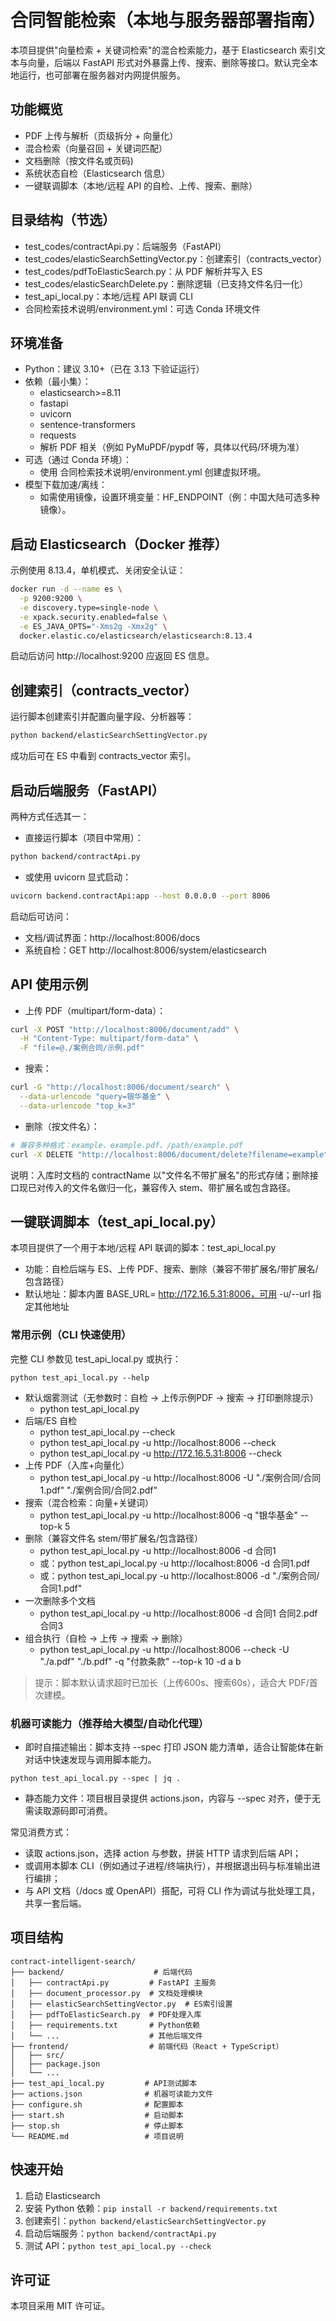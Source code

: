 # 合同智能检索（本地与服务器部署指南）

本项目提供"向量检索 + 关键词检索"的混合检索能力，基于 Elasticsearch 索引文本与向量，后端以 FastAPI 形式对外暴露上传、搜索、删除等接口。默认完全本地运行，也可部署在服务器对内网提供服务。

## 功能概览
- PDF 上传与解析（页级拆分 + 向量化）
- 混合检索（向量召回 + 关键词匹配）
- 文档删除（按文件名或页码)
- 系统状态自检（Elasticsearch 信息）
- 一键联调脚本（本地/远程 API 的自检、上传、搜索、删除）

## 目录结构（节选）
- test_codes/contractApi.py：后端服务（FastAPI）
- test_codes/elasticSearchSettingVector.py：创建索引（contracts_vector）
- test_codes/pdfToElasticSearch.py：从 PDF 解析并写入 ES
- test_codes/elasticSearchDelete.py：删除逻辑（已支持文件名归一化）
- test_api_local.py：本地/远程 API 联调 CLI
- 合同检索技术说明/environment.yml：可选 Conda 环境文件

## 环境准备
- Python：建议 3.10+（已在 3.13 下验证运行）
- 依赖（最小集）：
  - elasticsearch>=8.11
  - fastapi
  - uvicorn
  - sentence-transformers
  - requests
  - 解析 PDF 相关（例如 PyMuPDF/pypdf 等，具体以代码/环境为准）
- 可选（通过 Conda 环境）：
  - 使用 合同检索技术说明/environment.yml 创建虚拟环境。
- 模型下载加速/离线：
  - 如需使用镜像，设置环境变量：HF_ENDPOINT（例：中国大陆可选多种镜像）。

## 启动 Elasticsearch（Docker 推荐）
示例使用 8.13.4，单机模式、关闭安全认证：

```bash
docker run -d --name es \
  -p 9200:9200 \
  -e discovery.type=single-node \
  -e xpack.security.enabled=false \
  -e ES_JAVA_OPTS="-Xms2g -Xmx2g" \
  docker.elastic.co/elasticsearch/elasticsearch:8.13.4
```

启动后访问 http://localhost:9200 应返回 ES 信息。

## 创建索引（contracts_vector）
运行脚本创建索引并配置向量字段、分析器等：

```bash
python backend/elasticSearchSettingVector.py
```

成功后可在 ES 中看到 contracts_vector 索引。

## 启动后端服务（FastAPI）
两种方式任选其一：

- 直接运行脚本（项目中常用）：
```bash
python backend/contractApi.py
```
- 或使用 uvicorn 显式启动：
```bash
uvicorn backend.contractApi:app --host 0.0.0.0 --port 8006
```

启动后可访问：
- 文档/调试界面：http://localhost:8006/docs
- 系统自检：GET http://localhost:8006/system/elasticsearch

## API 使用示例
- 上传 PDF（multipart/form-data）：
```bash
curl -X POST "http://localhost:8006/document/add" \
  -H "Content-Type: multipart/form-data" \
  -F "file=@./案例合同/示例.pdf"
```
- 搜索：
```bash
curl -G "http://localhost:8006/document/search" \
  --data-urlencode "query=银华基金" \
  --data-urlencode "top_k=3"
```
- 删除（按文件名）：
```bash
# 兼容多种格式：example、example.pdf、/path/example.pdf
curl -X DELETE "http://localhost:8006/document/delete?filename=example"
```

说明：入库时文档的 contractName 以"文件名不带扩展名"的形式存储；删除接口现已对传入的文件名做归一化，兼容传入 stem、带扩展名或包含路径。

## 一键联调脚本（test_api_local.py）

本项目提供了一个用于本地/远程 API 联调的脚本：test_api_local.py

- 功能：自检后端与 ES、上传 PDF、搜索、删除（兼容不带扩展名/带扩展名/包含路径）
- 默认地址：脚本内置 BASE_URL= http://172.16.5.31:8006，可用 -u/--url 指定其他地址

### 常用示例（CLI 快速使用）

完整 CLI 参数见 test_api_local.py 或执行：

```
python test_api_local.py --help
```

- 默认烟雾测试（无参数时：自检 -> 上传示例PDF -> 搜索 -> 打印删除提示）
  - python test_api_local.py
- 后端/ES 自检
  - python test_api_local.py --check
  - python test_api_local.py -u http://localhost:8006 --check
  - python test_api_local.py -u http://172.16.5.31:8006 --check
- 上传 PDF（入库+向量化）
  - python test_api_local.py -u http://localhost:8006 -U "./案例合同/合同1.pdf" "./案例合同/合同2.pdf"
- 搜索（混合检索：向量+关键词）
  - python test_api_local.py -u http://localhost:8006 -q "银华基金" --top-k 5
- 删除（兼容文件名 stem/带扩展名/包含路径）
  - python test_api_local.py -u http://localhost:8006 -d 合同1
  - 或：python test_api_local.py -u http://localhost:8006 -d 合同1.pdf
  - 或：python test_api_local.py -u http://localhost:8006 -d "./案例合同/合同1.pdf"
- 一次删除多个文档
  - python test_api_local.py -u http://localhost:8006 -d 合同1 合同2.pdf 合同3
- 组合执行（自检 -> 上传 -> 搜索 -> 删除）
  - python test_api_local.py -u http://localhost:8006 --check -U "./a.pdf" "./b.pdf" -q "付款条款" --top-k 10 -d a b

> 提示：脚本默认请求超时已加长（上传600s、搜索60s），适合大 PDF/首次建模。

### 机器可读能力（推荐给大模型/自动化代理）

- 即时自描述输出：脚本支持 --spec 打印 JSON 能力清单，适合让智能体在新对话中快速发现与调用脚本能力。

```
python test_api_local.py --spec | jq .
```

- 静态能力文件：项目根目录提供 actions.json，内容与 --spec 对齐，便于无需读取源码即可消费。

常见消费方式：
- 读取 actions.json，选择 action 与参数，拼装 HTTP 请求到后端 API；
- 或调用本脚本 CLI（例如通过子进程/终端执行），并根据退出码与标准输出进行编排；
- 与 API 文档（/docs 或 OpenAPI）搭配，可将 CLI 作为调试与批处理工具，共享一套后端。

## 项目结构

```
contract-intelligent-search/
├── backend/                    # 后端代码
│   ├── contractApi.py         # FastAPI 主服务
│   ├── document_processor.py  # 文档处理模块
│   ├── elasticSearchSettingVector.py  # ES索引设置
│   ├── pdfToElasticSearch.py  # PDF处理入库
│   ├── requirements.txt       # Python依赖
│   └── ...                    # 其他后端文件
├── frontend/                  # 前端代码（React + TypeScript）
│   ├── src/
│   ├── package.json
│   └── ...
├── test_api_local.py         # API测试脚本
├── actions.json              # 机器可读能力文件
├── configure.sh              # 配置脚本
├── start.sh                  # 启动脚本
├── stop.sh                   # 停止脚本
└── README.md                 # 项目说明
```

## 快速开始

1. 启动 Elasticsearch
2. 安装 Python 依赖：`pip install -r backend/requirements.txt`
3. 创建索引：`python backend/elasticSearchSettingVector.py`
4. 启动后端服务：`python backend/contractApi.py`
5. 测试 API：`python test_api_local.py --check`

## 许可证

本项目采用 MIT 许可证。